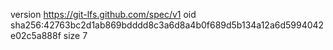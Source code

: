version https://git-lfs.github.com/spec/v1
oid sha256:42763bc2d1ab869bdddd8c3a6d8a4b0f689d5b134a12a6d5994042e02c5a888f
size 7
